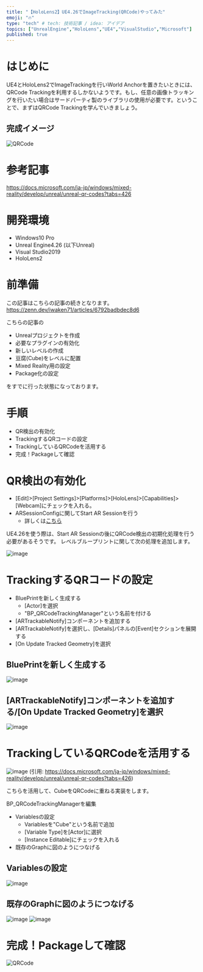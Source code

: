 ```yaml
---
title: "【HoloLens2】UE4.26でImageTracking(QRCode)やってみた"
emoji: "🔥"
type: "tech" # tech: 技術記事 / idea: アイデア
topics: ["UnrealEngine","HoloLens","UE4","VisualStudio","Microsoft"]
published: true
---
```

# はじめに

UE4とHoloLens2でImageTrackingを行いWorld Anchorを置きたいときには、QRCode Trackingを利用するしかないようです。もし、任意の画像トラッキングを行いたい場合はサードパーティ製のライブラリの使用が必要です。ということで、まずはQRCode Trackingを学んでいきましょう。

## 完成イメージ
![QRCode](https://user-images.githubusercontent.com/10010842/103849269-8b51e680-50e7-11eb-88a1-8268fb0c6d75.gif)

# 参考記事

https://docs.microsoft.com/ja-jp/windows/mixed-reality/develop/unreal/unreal-qr-codes?tabs=426

# 開発環境

- Windows10 Pro
- Unreal Engine4.26 (以下Unreal)
- Visual Studio2019
- HoloLens2

# 前準備

この記事はこちらの記事の続きとなります。
https://zenn.dev/iwaken71/articles/6792badbdec8d6

こちらの記事の
- Unrealプロジェクトを作成
- 必要なプラグインの有効化
- 新しいレベルの作成
- 豆腐(Cube)をレベルに配置
- Mixed Reality用の設定
- Package化の設定

をすでに行った状態になっております。

# 手順

- QR検出の有効化
- TrackingするQRコードの設定
- TrackingしているQRCodeを活用する
- 完成！Packageして確認

# QR検出の有効化

- [Edit]>[Project Settings]>[Platforms]>[HoloLens]>[Capabilities]>[Webcam]にチェックを入れる。
- ARSessionConfigに関してStart AR Sessionを行う
    - 詳しくは[こちら](https://zenn.dev/iwaken71/articles/6792badbdec8d6#arsessionconfig%E3%81%AE%E8%A8%AD%E5%AE%9A)

UE4.26を使う際は、Start AR Sessionの後にQRCode検出の初期化処理を行う必要があるそうです。
レベルブループリントに関して次の処理を追加します。

![image](https://user-images.githubusercontent.com/10010842/103845591-b46e7900-50df-11eb-9382-f25983974d0d.png)

# TrackingするQRコードの設定

- BluePrintを新しく生成する
    - [Actor]を選択
    - "BP_QRCodeTrackingManager"という名前を付ける
- [ARTrackableNotify]コンポーネントを追加する
- [ARTrackableNotify]を選択し、[Details]パネルの[Event]セクションを展開する
- [On Update Tracked Geometry]を選択

## BluePrintを新しく生成する
![image](https://user-images.githubusercontent.com/10010842/103846063-b553da80-50e0-11eb-9320-62d129463349.png)

## [ARTrackableNotify]コンポーネントを追加する/[On Update Tracked Geometry]を選択
![image](https://user-images.githubusercontent.com/10010842/103846191-edf3b400-50e0-11eb-852d-d0f1a839337c.png)

# TrackingしているQRCodeを活用する
![image](https://docs.microsoft.com/ja-jp/windows/mixed-reality/develop/unreal/images/qr-codes-img-02.png)
(引用: https://docs.microsoft.com/ja-jp/windows/mixed-reality/develop/unreal/unreal-qr-codes?tabs=426)

こちらを活用して、CubeをQRCodeに重ねる実装をします。

BP_QRCodeTrackingManagerを編集
- Variablesの設定
    - Variablesを"Cube"という名前で追加
    - [Variable Type]を[Actor]に選択
    - [Instance Editable]にチェックを入れる
- 既存のGraphに図のようにつなげる

## Variablesの設定

![image](https://user-images.githubusercontent.com/10010842/103849073-2c8c6d00-50e7-11eb-89dd-c66e44586852.png)

## 既存のGraphに図のようにつなげる

![image](https://user-images.githubusercontent.com/10010842/103849212-74ab8f80-50e7-11eb-8f1f-7cd8c1b3a0c8.png)
![image](https://user-images.githubusercontent.com/10010842/103849328-b5a3a400-50e7-11eb-9092-18b4d4d42263.png)


# 完成！Packageして確認

![QRCode](https://user-images.githubusercontent.com/10010842/103849269-8b51e680-50e7-11eb-88a1-8268fb0c6d75.gif)


